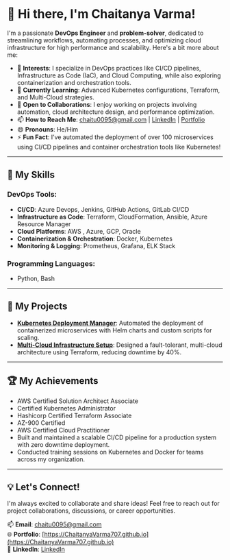 # 👋 Hi there, I'm Chaitanya Varma!  

I'm a passionate **DevOps Engineer** and **problem-solver**, dedicated to streamlining workflows, automating processes, and optimizing cloud infrastructure for high performance and scalability. Here's a bit more about me:  

- 👀 **Interests**: I specialize in DevOps practices like CI/CD pipelines, Infrastructure as Code (IaC), and Cloud Computing, while also exploring containerization and orchestration tools.  
- 🌱 **Currently Learning**: Advanced Kubernetes configurations, Terraform, and Multi-Cloud strategies.  
- 💞️ **Open to Collaborations**: I enjoy working on projects involving automation, cloud architecture design, and performance optimization.  
- 📫 **How to Reach Me**: [chaitu0095@gmail.com](mailto:chaitu0095@gmail.com) | [LinkedIn](https://www.linkedin.com/in/chaitanya-varma-bb3003246/) | [Portfolio](https://myportfolio.com)  
- 😄 **Pronouns**: He/Him  
- ⚡ **Fun Fact**: I’ve automated the deployment of over 100 microservices using CI/CD pipelines and container orchestration tools like Kubernetes!

---

## 🚀 My Skills  
### DevOps Tools:  
- **CI/CD**: Azure Devops, Jenkins, GitHub Actions, GitLab CI/CD  
- **Infrastructure as Code**: Terraform, CloudFormation, Ansible, Azure Resource Manager  
- **Cloud Platforms**: AWS , Azure, GCP, Oracle  
- **Containerization & Orchestration**: Docker, Kubernetes  
- **Monitoring & Logging**: Prometheus, Grafana, ELK Stack  

### Programming Languages:  
- Python, Bash  

---

## 🌟 My Projects  
- **[Kubernetes Deployment Manager](https://github.com/ChaitanyaVarma707/kubernetes-deployment-manager)**: Automated the deployment of containerized microservices with Helm charts and custom scripts for scaling.  
- **[Multi-Cloud Infrastructure Setup](https://github.com/ChaitanyaVarma707/multi-cloud-setup)**: Designed a fault-tolerant, multi-cloud architecture using Terraform, reducing downtime by 40%.  

---

## 🏆 My Achievements  
- AWS Certified Solution Architect Associate
- Certified Kubernetes Administrator
- Hashicorp Certified Terraform Associate
- AZ-900 Certified
- AWS Certified Cloud Practitioner  
- Built and maintained a scalable CI/CD pipeline for a production system with zero downtime deployment.  
- Conducted training sessions on Kubernetes and Docker for teams across my organization.  

---

## 💡 Let's Connect!  
I'm always excited to collaborate and share ideas! Feel free to reach out for project collaborations, discussions, or career opportunities.  

📫 **Email**: [chaitu0095@gmail.com](mailto:chaitu0095@gmail.com)  
🌐 **Portfolio**: [https://ChaitanyaVarma707.github.io](https://ChaitanyaVarma707.github.io)  
💼 **LinkedIn**: [LinkedIn](https://www.linkedin.com/in/chaitanya-varma-bb3003246/)
